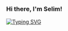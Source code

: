 ### Hi there, I'm Selim!
 
[![Typing SVG](https://readme-typing-svg.demolab.com?font=Fira+Code&pause=1000&color=000000&random=false&width=575&lines=Electronic+Engineer;Mobile+Application+Developer+Specialist)](https://github.com/umdt-selimdemir)
